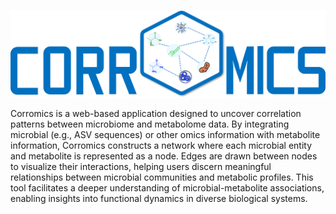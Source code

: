 ![banner](assets/corromics_full_logo.png)

Corromics is a web-based application designed to uncover correlation patterns between microbiome and metabolome data. By integrating microbial (e.g., ASV sequences) or other omics information with metabolite information, Corromics constructs a network where each microbial entity and metabolite is represented as a node. Edges are drawn between nodes to visualize their interactions, helping users discern meaningful relationships between microbial communities and metabolic profiles. This tool facilitates a deeper understanding of microbial-metabolite associations, enabling insights into functional dynamics in diverse biological systems.
